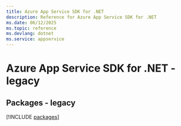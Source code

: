 ```yaml
---
title: Azure App Service SDK for .NET
description: Reference for Azure App Service SDK for .NET
ms.date: 06/12/2025
ms.topic: reference
ms.devlang: dotnet
ms.service: appservice
---
```

# Azure App Service SDK for .NET - legacy
## Packages - legacy
[!INCLUDE [packages](app-service-index.md)]